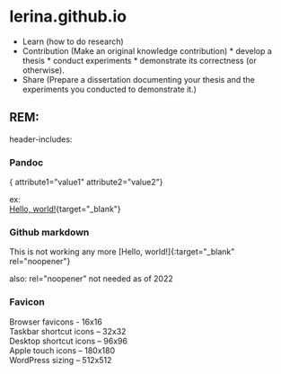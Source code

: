 # lerina.github.io

-    Learn (how to do research)
-    Contribution (Make an original knowledge contribution)
    * develop a thesis 
    * conduct experiments
    * demonstrate its correctness (or otherwise).
-    Share (Prepare a dissertation documenting your thesis and the experiments you conducted to demonstrate it.)

## REM:

header-includes:
 <meta name="keywords" content="Rust,Wasm,Workshop,Talk, OPTIMAL, IMPACT" />
 <meta name="description" content="Rust Programming Workshop and Wasm Development" />
 <meta property="og:image" content="./img/writing.jpg" />

### Pandoc

{ attribute1="value1" attribute2="value2"}

ex:    
[Hello, world!](http://example.com/){target="_blank"}

### Github markdown
This is not working any more
[Hello, world!]{:target="_blank" rel="noopener"}

also: rel="noopener" not needed as of 2022

### Favicon 

Browser favicons - 16x16  
Taskbar shortcut icons – 32x32  
Desktop shortcut icons – 96x96  
Apple touch icons – 180x180  
WordPress sizing – 512x512  


